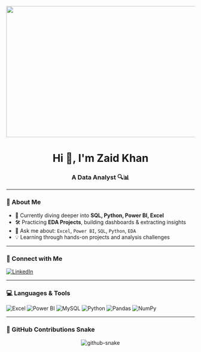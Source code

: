 <!-- Banner Image -->
<p align="center">
  <img src="https://i.postimg.cc/KjfdBbYf/deng-xiang-WXQm-NTK0-U-unsplash.jpg" alt="Banner" width="1100" height="350"/>
</p>

<h1 align="center">Hi 👋, I'm Zaid Khan</h1>
<h3 align="center">A Data Analyst 🔍📊</h3>

---

### 🚀 About Me
- 🌱 Currently diving deeper into **SQL, Python, Power BI, Excel**
- 🛠️ Practicing **EDA Projects**, building dashboards & extracting insights
- 💬 Ask me about: `Excel`, `Power BI`, `SQL`, `Python`, `EDA`
- 💡 Learning through hands-on projects and analysis challenges


---

### 🔗 Connect with Me
<p align="left">
  <a href="https://www.linkedin.com/in/zaid-khan-164239261/" target="_blank">
    <img src="https://img.shields.io/badge/LinkedIn-blue?style=for-the-badge&logo=linkedin" alt="LinkedIn"/>
  </a>
</p>

---

### 💻 Languages & Tools
<p align="left">
  <img src="https://img.icons8.com/color/48/000000/microsoft-excel-2019--v1.png" alt="Excel" />
  <img src="https://img.icons8.com/color/48/000000/power-bi.png" alt="Power BI" />
  <img src="https://img.icons8.com/fluency/48/000000/mysql-logo.png" alt="MySQL" />
  <img src="https://img.icons8.com/color/48/000000/python.png" alt="Python" />
  <img src="https://img.icons8.com/color/48/000000/pandas.png" alt="Pandas" />
  <img src="https://img.icons8.com/color/48/000000/numpy.png" alt="NumPy" />
</p>

---

### 🐍 GitHub Contributions Snake
<p align="center">
  <picture>
    <source media="(prefers-color-scheme: dark)" srcset="https://raw.githubusercontent.com/Coolbuddy145/Coolbuddy145/output/github-contribution-grid-snake-dark.svg">
    <source media="(prefers-color-scheme: light)" srcset="https://raw.githubusercontent.com/Coolbuddy145/Coolbuddy145/output/github-contribution-grid-snake.svg">
    <img alt="github-snake" src="https://raw.githubusercontent.com/Coolbuddy145/Coolbuddy145/output/github-contribution-grid-snake.svg">
  </picture>
</p>

